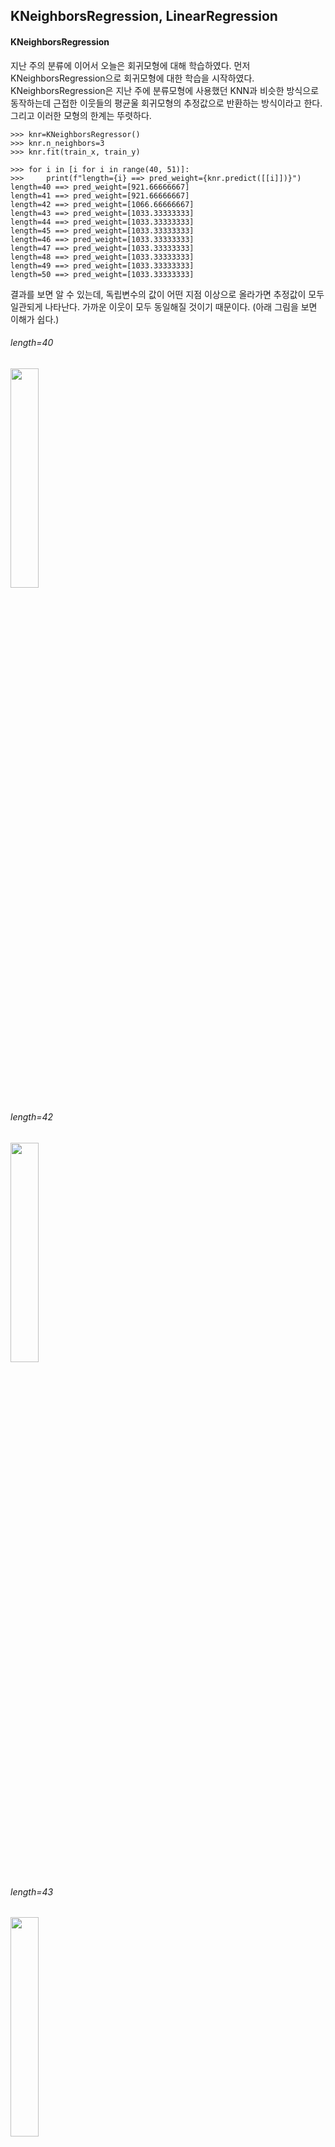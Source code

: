 ## KNeighborsRegression, LinearRegression

#### KNeighborsRegression

지난 주의 분류에 이어서 오늘은 회귀모형에 대해 학습하였다. 먼저 KNeighborsRegression으로 회귀모형에 대한 학습을 시작하였다. KNeighborsRegression은 지난 주에 분류모형에 사용했던 KNN과 비슷한 방식으로 동작하는데 근접한 이웃들의 평균울 회귀모형의 추정값으로 반환하는 방식이라고 한다. 그리고 이러한 모형의 한계는 뚜렷하다.

```
>>> knr=KNeighborsRegressor()
>>> knr.n_neighbors=3
>>> knr.fit(train_x, train_y)

>>> for i in [i for i in range(40, 51)]:
>>>     print(f"length={i} ==> pred_weight={knr.predict([[i]])}")
length=40 ==> pred_weight=[921.66666667]
length=41 ==> pred_weight=[921.66666667]
length=42 ==> pred_weight=[1066.66666667]
length=43 ==> pred_weight=[1033.33333333]
length=44 ==> pred_weight=[1033.33333333]
length=45 ==> pred_weight=[1033.33333333]
length=46 ==> pred_weight=[1033.33333333]
length=47 ==> pred_weight=[1033.33333333]
length=48 ==> pred_weight=[1033.33333333]
length=49 ==> pred_weight=[1033.33333333]
length=50 ==> pred_weight=[1033.33333333]
```
결과를 보면 알 수 있는데, 독립변수의 값이 어떤 지점 이상으로 올라가면 추정값이 모두 일관되게 나타난다. 가까운 이웃이 모두 동일해질 것이기 때문이다. (아래 그림을 보면 이해가 쉽다.)

###### length=40
<img src="https://github.com/user-attachments/assets/2e9c56a3-0de7-4c4d-a54e-748a82cc782b" width="30%" />

###### length=42
<img src="https://github.com/user-attachments/assets/c905e2d2-872b-4ebc-831f-31b73c37b16f" width="30%" />

###### length=43
<img src="https://github.com/user-attachments/assets/af5513a1-0886-4a4d-8cb5-317291a5ea68" width="30%" />

###### length=45
<img src="https://github.com/user-attachments/assets/9f331b89-0ea6-49a4-acd5-c76ab19c9f82" width="30%" />

###### length=50
<img src="https://github.com/user-attachments/assets/b97c16c6-6ab4-4919-aaee-95687924b9ff" width="30%" />

정리하자면, KNeighborsRegression은 어떠한 범위 내에서는 추정을 곧잘 하지만, 그 범위를 벗어나면 추정을 제대로 하지 못한다.

#### LinearRegression

여기서 우리가 사용할 수 있는 것이 LinearRegression이다. 회귀분석은 통계학에서도 중요하게 다뤄지는 분석방법 중 하나인데, 아주 간단하게 말해서 데이터를 가장 잘 설명하는 하나의 직선의 방정식을 찾는 것이다. 사용하는 법도 아주 간단한데, 모형을 불러오고 독립변수와 종속변수를 fit() 함수에 넣어주면 끝이다.

```python
from sklearn.linear_model import LinearRegression

lr=LinearRegression()
lr.fit(fish_length.reshape(-1,1), fish_weight)          # 한 가지 중요한 것은 독립변수가 2차원 배열이어야 한다.

lr.predict([[50]])        # array([1241.83860323])
```
위 KNR 모델에서는 길이가 43을 넘는 경우 모두 1033.33..으로 예측했지만 선형회귀 모형은 길이가 50인 경우에도 알맞은 추정값을 반환한다.

이를 그래프로 나타내보면 아래와 같다.

<img src="https://github.com/user-attachments/assets/252a016a-d349-4684-935d-09ed0691b98b" width="30%" />

그래프를 보면 2가지 마음에 걸리는 부분이 있다.
1. 길이의 값이 작은 경우에 대해서 무게의 오차가 커보인다.
2. 길이의 값에 따라 무게의 추정값은 작아지다가 음수가 되어버리기도 한다.

이를 해결하기 위해 회귀모형을 2차식으로 만들어 볼 수 있다.

```python
lr = LinearRegression()

train_poly = np.column_stack((train_x**2,train_x))
lr.fit(train_poly, train_y)
lr.predict([[50**2,50]])
```
그래프로 나타내면 아래와 같다.

<img src="https://github.com/user-attachments/assets/8605784b-79e4-46d3-b2cc-363133f2cf51" width="30%" />

다만, 이 모형도 문제가 있는 것은 ① 길이에 따라 무게가 음수가 되는 부분이 아직 조금 남아있다는 것 ② 그리고 2차 모형의 특성상 길이에 따라 무게의 추정값이 기하급수적으로 크게 추정된다는 것이다.

#### LinearRegression - KNeighborClassifier 연결하기

마지막으로 LinearRegression를 다시 FastAPI로 만들어서 지난 주에 만들었던 KNeighborClassifier FastAPI와 연결하였다. 앞단에 LinearRegression를 두고 길이만 입력하여 보내면 무게를 추정하여 길이와 무게값을 KNeighborClassifier로 다시 넘겨준다. 그러면 길이 입력만으로 물고기가 도미인지 빙어인지 예측할 수 있게 된다는 아이디어이다.

먼저 빙어와 도미에 대해 회귀 모형을 다시 생성해야 했다. (위에서 실습한 데이터는 또 다른 물고기이다.) 
###### 1차 회귀모형 (score : 0.922)
<img src="https://github.com/user-attachments/assets/882b3fa4-92d0-4aee-94a4-a0236572cbc2" width="30%" />

###### 2차 회귀모형 (score : 0.967)
<img src="https://github.com/user-attachments/assets/1dd878df-22c8-4f75-bcc2-a3413db19d3e" width="30%" />

###### 3차 회귀모형 (score : 0.969)
<img src="https://github.com/user-attachments/assets/88a21986-f047-4000-a5bf-602f269afe6f" width="30%" />

보면 알 수 있는데, 2차 회귀모형이 가장 적합한 모형으로 보인다. 이는 score를 봐도 알 수 있는데 1차 모형과 2차 모형은 2차 모형이 확실히 우세한 반면, 2차 모형과 3차 모형은 미미한 차이이다. 2차 모형 계산량과 3차 모형 계산량을 비교할 때 약간의 오차를 감수하더라도 2차 모형을 선택하는 것이 성능에 도움이 된다. 

그 후는 KNN 때와 동일하게 pkl파일을 만들고 FastAPI로 만들면 된다.

마지막으로 두 FastAPI를 모두 호출할 수 있는 함수를 만들었다.
```python
def pred():
    l = input("🐳 물고기의 길이를 입력해주세요 : ")

    resp = reqs.get(f"http://localhost:8001/fish?length={l}").text
    w=eval(resp)["prediction"]

    resp = reqs.get(f"http://localhost:8002/fish_std?length={l}&weight={w}&nneighbor=5").text
    pred=eval(resp)["prediction"]

    print(f"\n🐳 입력한 물고기의 길이는 {l}입니다.")
    if float(w)<0:
        print(f"🐳 물고기의 무게는 너무 작아 예측이 어렵습니다.")
    else:
        print(f"🐳 물고기의 무게는 {w}로 예측됩니다.")
    print(f"🐳 물고기의 종류는 {pred}로 예측됩니다.\n")
```
이를 구현하기 위해 2번의 request를 사용하였다. 한 가지 문제가 있었는데, 길이가 작아지는 경우 음수로 무게를 추정한다는 것이다. 그래서 무게가 음수로 추정되는 경우 예측하지 못한다는 문구로 대체하였다.

### 정리

기계학습에 대해 조금은 배웠었는데 KNeighborsRegression가 있다는 것을 처음 알았다. 중요도가 떨어져서 가르쳐주지 않았다고 생각했고, 각자 상황에 맞는 방법이 있다고 생각했다. KNN은 분류에 적합한 알고리즘이고 값의 추정에 대해서는 당연히 회귀모형이 더 좋은 모델이라고 생각했다. 그런데 마지막에 길이에 따라 무게가 음수로 추정되는 문제는 KNR을 사용하면 해결될 수 있는 문제이다. 그렇게 생각해보면 언제나 좋은 모델은 역시 존재하지 않는 것이고, 상황에 맞게 도구를 선택하는 것이 중요한 것 같다. ① 범위 내에서는 KNR-범위 밖에서는 LR 또는 ② 길이가 특정 범위 이하에 대해 KNR-그 이상에서는 LR과 같이..
